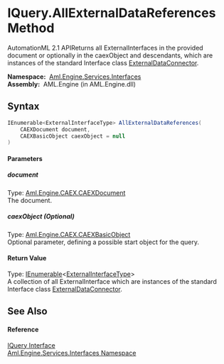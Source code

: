 IQuery.AllExternalDataReferences Method
=======================================
AutomationML 2.1 APIReturns all ExternalInterfaces in the provided document or optionally in the caexObject and descendants, which are instances of the standard Interface class [ExternalDataConnector][1].

  **Namespace:**  [Aml.Engine.Services.Interfaces][2]  
  **Assembly:**  AML.Engine (in AML.Engine.dll)

Syntax
------

```csharp
IEnumerable<ExternalInterfaceType> AllExternalDataReferences(
	CAEXDocument document,
	CAEXBasicObject caexObject = null
)
```

#### Parameters

##### *document*
Type: [Aml.Engine.CAEX.CAEXDocument][3]  
The document.

##### *caexObject* (Optional)
Type: [Aml.Engine.CAEX.CAEXBasicObject][4]  
Optional parameter, defining a possible start object for the query.

#### Return Value
Type: [IEnumerable][5]&lt;[ExternalInterfaceType][6]>  
 A collection of all ExternalInterface which are instances of the standard Interface class [ExternalDataConnector][1]. 

See Also
--------

#### Reference
[IQuery Interface][7]  
[Aml.Engine.Services.Interfaces Namespace][2]  

[1]: ../../Aml.Engine.AmlObjects/AutomationMLInterfaceClassLib/ExternalDataConnector.md
[2]: ../README.md
[3]: ../../Aml.Engine.CAEX/CAEXDocument/README.md
[4]: ../../Aml.Engine.CAEX/CAEXBasicObject/README.md
[5]: https://docs.microsoft.com/dotnet/api/system.collections.generic.ienumerable-1
[6]: ../../Aml.Engine.CAEX/ExternalInterfaceType/README.md
[7]: README.md
[8]: https://www.automationml.org
[9]: ../../icons/logoShade.png